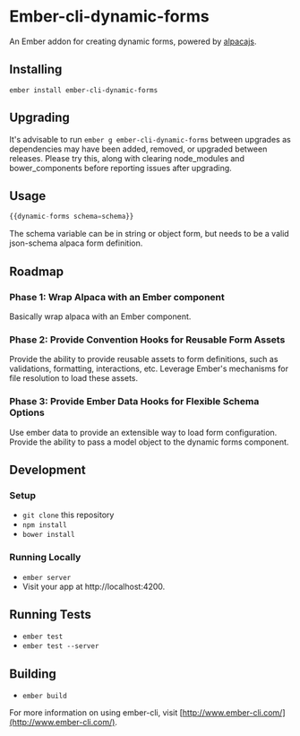 # Ember-cli-dynamic-forms

An Ember addon for creating dynamic forms, powered by [alpacajs](http://alpacajs.org).

## Installing

`ember install ember-cli-dynamic-forms`

## Upgrading

It's advisable to run `ember g ember-cli-dynamic-forms` between upgrades as dependencies may have been added, removed, or upgraded between releases. Please try this, along with clearing node_modules and bower_components before reporting issues after upgrading.

## Usage

```javascript
{{dynamic-forms schema=schema}}
```

The schema variable can be in string or object form, but needs to be a valid json-schema alpaca form definition.

## Roadmap

### Phase 1: Wrap Alpaca with an Ember component

Basically wrap alpaca with an Ember component.

### Phase 2: Provide Convention Hooks for Reusable Form Assets

Provide the ability to provide reusable assets to form definitions, such as validations, formatting, interactions, etc.  Leverage Ember's mechanisms for file resolution to load these assets.

### Phase 3: Provide Ember Data Hooks for Flexible Schema Options

Use ember data to provide an extensible way to load form configuration.  Provide the ability to pass a model object to the dynamic forms component.

## Development

### Setup

* `git clone` this repository
* `npm install`
* `bower install`

### Running Locally

* `ember server`
* Visit your app at http://localhost:4200.

## Running Tests

* `ember test`
* `ember test --server`

## Building

* `ember build`

For more information on using ember-cli, visit [http://www.ember-cli.com/](http://www.ember-cli.com/).
